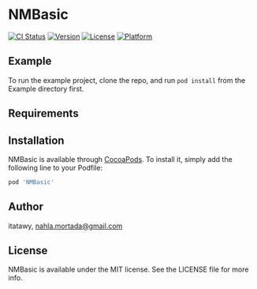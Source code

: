 # NMBasic

[![CI Status](https://img.shields.io/travis/itatawy/NMBasic.svg?style=flat)](https://travis-ci.org/itatawy/NMBasic)
[![Version](https://img.shields.io/cocoapods/v/NMBasic.svg?style=flat)](https://cocoapods.org/pods/NMBasic)
[![License](https://img.shields.io/cocoapods/l/NMBasic.svg?style=flat)](https://cocoapods.org/pods/NMBasic)
[![Platform](https://img.shields.io/cocoapods/p/NMBasic.svg?style=flat)](https://cocoapods.org/pods/NMBasic)

## Example

To run the example project, clone the repo, and run `pod install` from the Example directory first.

## Requirements

## Installation

NMBasic is available through [CocoaPods](https://cocoapods.org). To install
it, simply add the following line to your Podfile:

```ruby
pod 'NMBasic'
```

## Author

itatawy, nahla.mortada@gmail.com

## License

NMBasic is available under the MIT license. See the LICENSE file for more info.

